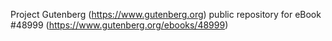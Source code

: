 Project Gutenberg (https://www.gutenberg.org) public repository for eBook #48999 (https://www.gutenberg.org/ebooks/48999)

